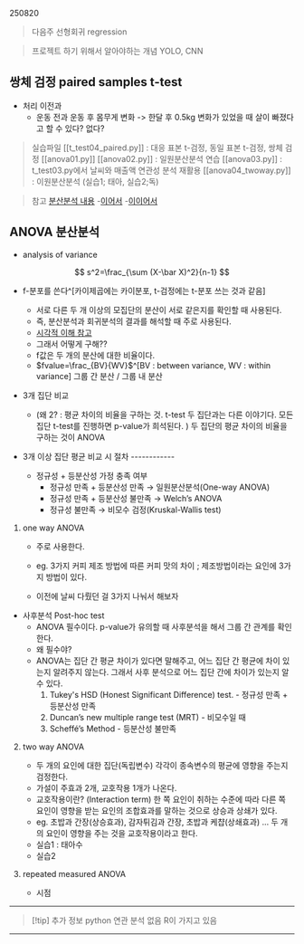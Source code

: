 250820

>다음주
>선형회귀 regression

>프로젝트 하기 위해서 알아야하는 개념
> YOLO, CNN

## 쌍체 검정 paired samples t-test
- 처리 이전과 
	- 운동 전과 운동 후 몸무게 변화 -> 한달 후 0.5kg 변화가 있었을 때 살이 빠졌다고 할 수 있다? 없다? 

>실습파일
>[[t_test04_paired.py]] : 대응 표본 t-검정, 동일 표본 t-검정, 쌍체 검정
>[[anova01.py]]
>[[anova02.py]] : 일원분산분석 연습
>[[anova03.py]] : t_test03.py에서 날씨와 매출액 연관성 분석 재활용
>[[anova04_twoway.py]] : 이원분산분석 (실습1; 태아, 실습2;독)

>참고
>[분산분석 내용](https://cafe.daum.net/flowlife/SBU0/43?svc=toprank)
>-[이어서](https://hazel01.tistory.com/15)
>-[이이어서](https://ko.wikipedia.org/wiki/%EB%B6%84%EC%82%B0_%EB%B6%84%EC%84%9D)


## ANOVA 분산분석
- analysis of variance

$$
s^2=\frac_{\sum (X-\bar X)^2}{n-1}
$$

- f-분포를 쓴다^[카이제곱에는 카이분포, t-검정에는 t-분포 쓰는 것과 같음]
	-  서로 다른 두 개 이상의 모집단의 분산이 서로 같은지를 확인할 때 사용된다. 
	- 즉,  분산분석과 회귀분석의 결과를 해석할 때 주로 사용된다.
	- [시각적 이해 참고](https://cafe.daum.net/flowlife/SBU0/28?svc=toprank)
	- 그래서 어떻게 구해??
	- f값은 두 개의 분산에 대한 비율이다.
	- $fvalue=\frac_{BV}{WV}$^[BV : between variance, WV : within variance]
	그룹 간 분산 / 그룹 내 분산
	
- 3개 집단 비교 
	- (왜 2? : 평균 차이의 비율을 구하는 것. t-test 두 집단과는 다른 이야기다. 모든 집단 t-test를 진행하면 p-value가 희석된다. )
	두 집단의 평균 차이의 비율을 구하는 것이 ANOVA

- 3개 이상 집단 평균 비교 시 절차  ------------
	- 정규성 + 등분산성 가정 충족 여부
		- 정규성 만족 + 등분산성 만족 → 일원분산분석(One-way ANOVA)
		- 정규성 만족 + 등분산성 불만족 → Welch’s ANOVA
		- 정규성 불만족 → 비모수 검정(Kruskal-Wallis test)

1. one way ANOVA
	- 주로 사용한다.
	- eg. 3가지 커피 제조 방법에 따른 커피 맛의 차이 ; 제조방법이라는 요인에 3가지 방법이 있다.


	- 이전에 날씨 다뤘던 걸 3가지 나눠서 해보자
- 사후분석 Post-hoc test
	- ANOVA 필수이다. p-value가 유의할 때 사후분석을 해서 그룹 간 관계를 확인한다.
	- 왜 필수야? 
	- ANOVA는 집단 간 평균 차이가 있다면 말해주고, 어느 집단 간 평균에 차이 있는지 알려주지 않는다. 그래서 사후 분석으로 어느 집단 간에 차이가 있는지 알 수 있다.
		1. Tukey's HSD (Honest Significant Difference) test. - 정규성 만족 + 등분산성 만족
		2. Duncan’s new multiple range test (MRT) - 비모수일 때
		3. Scheffé’s Method - 등분산성 불만족

2. two way ANOVA
	- 두 개의 요인에 대한 집단(독립변수) 각각이 종속변수의 평균에 영향을 주는지 검정한다.
	- 가설이 주효과 2개, 교호작용 1개가 나온다.
	- 교호작용이란? (Interaction term) 한 쪽 요인이 취하는 수준에 따라 다른 쪽 요인이 영향을 받는 요인의 조합효과를 말하는 것으로 상승과 상쇄가 있다.
	- eg. 초밥과 간장(상승효과), 감자튀김과 간장, 초밥과 케챱(상쇄효과) ...  두 개의 요인이 영향을 주는 것을 교호작용이라고 한다.
	- 실습1 : 태아수 
	- 실습2


3. repeated measured ANOVA
	- 시점
---

>[!tip] 추가 정보
>python 연관 분석 없음 R이 가지고 있음



---
